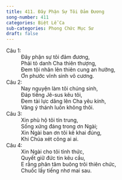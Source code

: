 ```yaml
---
title: 411. Đây Phận Sự Tôi Đảm Đương
song-number: 411
categories: Biệt Lễ Ca
sub-categories: Phong Chức Mục Sư
draft: false
---
```

<dl><dt>Câu 1:</dt><dd data-verse="1">Đây phận sự tôi đảm đương, <br/>Phải tỏ danh Cha thiên thượng, <br/>Đem tội nhân lên thiên cung an hưởng, <br/>Ơn phước vĩnh sinh vô cương. </dd><dt>Câu 2:</dt><dd data-verse="2">Nay nguyện làm tôi chúng sinh, <br/>Đáp tiếng Jê-sus kêu tôi, <br/>Đem tài lực dâng lên Cha yêu kính, <br/>Vâng ý thánh luôn không thôi. </dd><dt>Câu 3:</dt><dd data-verse="3">Xin phù hộ tôi tín trung, <br/>Sống xứng đáng trong ơn Ngài; <br/>Xin Ngài ban ơn tôi kê khai đúng, <br/>Khi Chúa xét công ai ai. </dd><dt>Câu 4:</dt><dd data-verse="4">Xin Ngài cho tôi tỉnh thức, <br/>Quyết giữ đức tin kêu cầu, <br/>E rằng phân tâm buông trôi thiên chức, <br/>Chuốc lấy tiếng nhơ mai sau. </dd></dl>